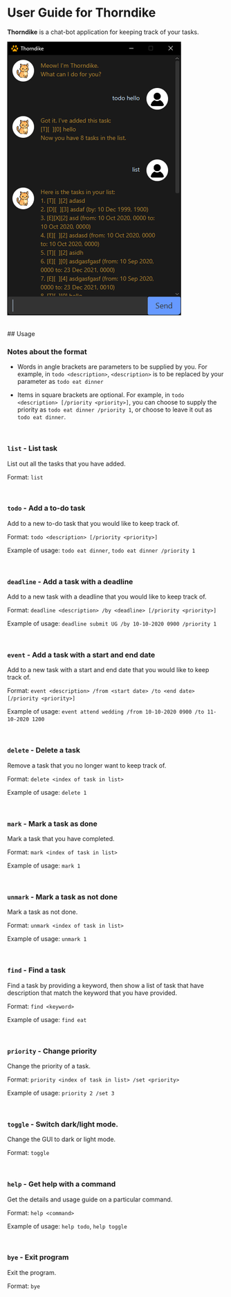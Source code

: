# User Guide for Thorndike

__Thorndike__ is a chat-bot application for keeping track of your tasks.

![Sample screenshot](Ui.png)

<br>
## Usage

### Notes about the format
* Words in angle brackets are parameters to be supplied by you. 
For example, in `todo <description>`, `<description>` is to be replaced by your parameter as `todo eat dinner`

* Items in square brackets are optional.
For example, in `todo <description> [/priority <priority>]`, you can choose to supply the priority as `todo eat dinner /priority 1`, or choose to leave it out as `todo eat dinner`.

<br>

### `list` - List task

List out all the tasks that you have added.

Format: 
`list`

<br>

### `todo` - Add a to-do task

Add to a new to-do task that you would like to keep track of.

Format: 
`todo <description> [/priority <priority>]`

Example of usage: 
`todo eat dinner`, `todo eat dinner /priority 1`

<br>

### `deadline` - Add a task with a deadline

Add to a new task with a deadline that you would like to keep track of.

Format: 
`deadline <description> /by <deadline> [/priority <priority>]`

Example of usage: 
`deadline submit UG /by 10-10-2020 0900 /priority 1`

<br>

### `event` - Add a task with a start and end date

Add to a new task with a start and end date that you would like to keep track of.

Format: 
`event <description> /from <start date> /to <end date> [/priority <priority>]`

Example of usage: 
`event attend wedding /from 10-10-2020 0900 /to 11-10-2020 1200`

<br>

### `delete` - Delete a task

Remove a task that you no longer want to keep track of.

Format: 
`delete <index of task in list>`

Example of usage: 
`delete 1`

<br>

### `mark` - Mark a task as done

Mark a task that you have completed.

Format: 
`mark <index of task in list>`

Example of usage: 
`mark 1`

<br>

### `unmark` - Mark a task as not done

Mark a task as not done.

Format: 
`unmark <index of task in list>`

Example of usage: 
`unmark 1`

<br>

### `find` - Find a task

Find a task by providing a keyword, then show a list of task that have description that match the keyword that you have provided.

Format: 
`find <keyword>`

Example of usage: 
`find eat`

<br>

### `priority` - Change priority

Change the priority of a task.

Format: 
`priority <index of task in list> /set <priority>`

Example of usage: 
`priority 2 /set 3`

<br>

### `toggle` - Switch dark/light mode.

Change the GUI to dark or light mode.

Format: 
`toggle`

<br>

### `help` - Get help with a command

Get the details and usage guide on a particular command.

Format: 
`help <command>`

Example of usage: 
`help todo`, `help toggle`

<br>

### `bye` - Exit program

Exit the program.

Format: 
`bye`
